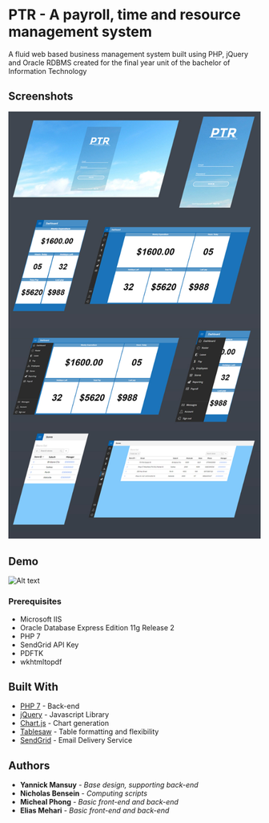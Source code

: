 # PTR - A payroll, time and resource management system

A fluid web based business management system built using PHP, jQuery and Oracle RDBMS created for the final year unit of the bachelor of Information Technology

## Screenshots

![Alt text](/git-assests/wall-1.jpg?raw=true "Showcase")

## Demo

![Alt text](/git-assests/demo.gif?raw=true "Demo")

### Prerequisites

* Microsoft IIS
* Oracle Database Express Edition 11g Release 2
* PHP 7
* SendGrid API Key
* PDFTK
* wkhtmltopdf

## Built With

* [PHP 7](http://php.net/downloads.php#v7.1.8) - Back-end
* [jQuery](https://jquery.com) - Javascript Library
* [Chart.js](http://www.chartjs.org) - Chart generation
* [Tablesaw](https://github.com/filamentgroup/tablesaw) - Table formatting and flexibility
* [SendGrid](https://sendgrid.com) - Email Delivery Service

## Authors

* **Yannick Mansuy** - *Base design, supporting back-end*
* **Nicholas Bensein** - *Computing scripts*
* **Micheal Phong** - *Basic front-end and back-end*
* **Elias Mehari** - *Basic front-end and back-end*

